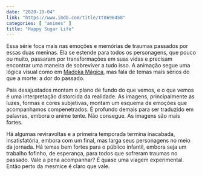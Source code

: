 ```yaml
---
date: "2020-10-04"
link: "https://www.imdb.com/title/tt8696458"
categories: [ "animes" ]
title: "Happy Sugar Life"
---
```

Essa série foca mais nas emoções e memórias de traumas passados por essas duas meninas. Ela se estende para todos os personagens, que pouco ou muito, passaram por transformações em suas vidas e precisam encontrar uma maneira de sobreviver a tudo isso. A animação segue uma lógica visual como em [Madoka Mágica], mas fala de temas mais sérios do que a morte: a dor do passado.

Pais desajustados montam o plano de fundo do que vemos, e o que vemos é uma interpretação distorcida da realidade. As imagens, principalmente as luzes, formas e cores subjetivas, montam um esquema de emoções que acompanhamos compenetrados. É profundo demais para ser traduzido em palavras, embora o anime tente. Não consegue. As imagens são mais fortes.

Há algumas reviravoltas e a primeira temporada termina inacabada, insatisfatória, embora com um final, mas larga seus personagens no meio da jornada. Há temas bem fortes para o público infantil, embora seja um trabalho fofinho, de esperança, para todos que sofreram traumas no passado. Vale a pena acompanhar? É quase uma viagem experimental. Então perto da mesmice é claro que vale.

[Madoka Mágica]: /madoka-magica

